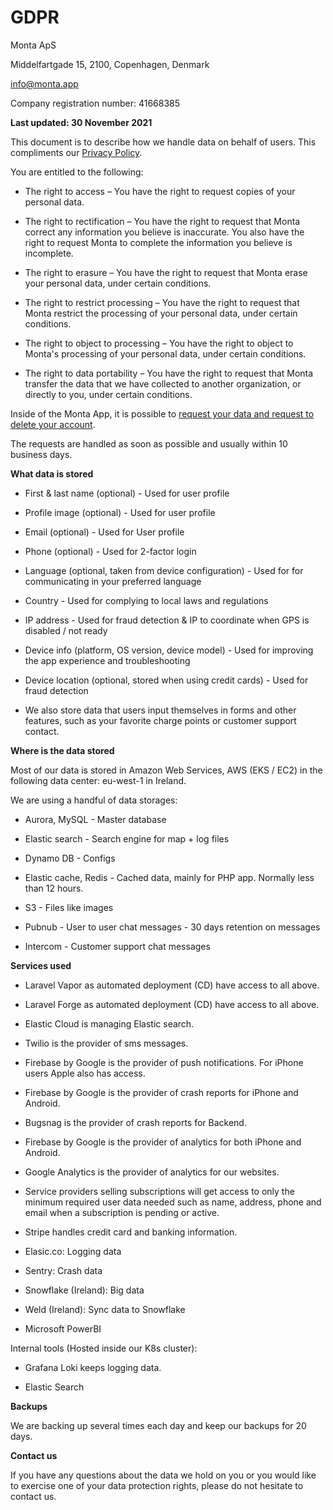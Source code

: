 # GDPR

Monta ApS

Middelfartgade 15, 2100, Copenhagen, Denmark

info@monta.app

Company registration number: 41668385

**Last updated: 30 November 2021**

This document is to describe how we handle data on behalf of users. This compliments our [Privacy Policy](https://app.monta.app/privacy-policy).

You are entitled to the following:

- The right to access – You have the right to request copies of your personal data.

- The right to rectification – You have the right to request that Monta correct any information you believe is inaccurate. You also have the right to request Monta to complete the information you believe is incomplete.

- The right to erasure – You have the right to request that Monta erase your personal data, under certain conditions.

- The right to restrict processing – You have the right to request that Monta restrict the processing of your personal data, under certain conditions.

- The right to object to processing – You have the right to object to Monta&#39;s processing of your personal data, under certain conditions.

- The right to data portability – You have the right to request that Monta transfer the data that we have collected to another organization, or directly to you, under certain conditions.

Inside of the Monta App, it is possible to [request your data and request to delete your account](https://intercom.help/monta-aps/en/articles/4831492-i-would-like-to-delete-my-account).

The requests are handled as soon as possible and usually within 10 business days.

**What data is stored**

- First &amp; last name (optional) - Used for user profile

- Profile image (optional) - Used for user profile

- Email (optional) - Used for User profile

- Phone (optional) - Used for 2-factor login

- Language (optional, taken from device configuration) - Used for for communicating in your preferred language

- Country - Used for complying to local laws and regulations

- IP address - Used for fraud detection &amp; IP to coordinate when GPS is disabled / not ready

- Device info (platform, OS version, device model) - Used for improving the app experience and troubleshooting

- Device location (optional, stored when using credit cards) - Used for fraud detection

- We also store data that users input themselves in forms and other features, such as your favorite charge points or customer support contact.

**Where is the data stored**

Most of our data is stored in Amazon Web Services, AWS (EKS / EC2) in the following data center: eu-west-1 in Ireland.

We are using a handful of data storages:

- Aurora, MySQL - Master database

- Elastic search - Search engine for map + log files

- Dynamo DB - Configs

- Elastic cache, Redis - Cached data, mainly for PHP app. Normally less than 12 hours.

- S3 - Files like images

- Pubnub - User to user chat messages - 30 days retention on messages

- Intercom - Customer support chat messages

**Services used**

- Laravel Vapor as automated deployment (CD) have access to all above.

- Laravel Forge as automated deployment (CD) have access to all above.

- Elastic Cloud is managing Elastic search.

- Twilio is the provider of sms messages.

- Firebase by Google is the provider of push notifications. For iPhone users Apple also has access.

- Firebase by Google is the provider of crash reports for iPhone and Android.

- Bugsnag is the provider of crash reports for Backend.

- Firebase by Google is the provider of analytics for both iPhone and Android.

- Google Analytics is the provider of analytics for our websites.

- Service providers selling subscriptions will get access to only the minimum required user data needed such as name, address, phone and email when a subscription is pending or active.

- Stripe handles credit card and banking information.

- Elasic.co: Logging data

- Sentry: Crash data

- Snowflake (Ireland): Big data

- Weld (Ireland): Sync data to Snowflake

- Microsoft PowerBI

Internal tools (Hosted inside our K8s cluster):

- Grafana Loki keeps logging data.

- Elastic Search

**Backups**

We are backing up several times each day and keep our backups for 20 days.

**Contact us**

If you have any questions about the data we hold on you or you would like to exercise one of your data protection rights, please do not hesitate to contact us.
